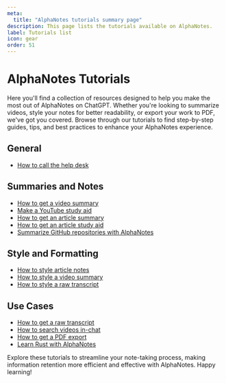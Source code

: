 ```yaml
---
meta:
  title: "AlphaNotes tutorials summary page"
description: This page lists the tutorials available on AlphaNotes.
label: Tutorials list
icon: gear
order: 51
---
```


# AlphaNotes Tutorials

Here you'll find a collection of resources designed to help you make the most out of AlphaNotes on ChatGPT. Whether you're looking to summarize videos, style your notes for better readability, or export your work to PDF, we've got you covered. Browse through our tutorials to find step-by-step guides, tips, and best practices to enhance your AlphaNotes experience.

## General

- [How to call the help desk](./help.md)

## Summaries and Notes

- [How to get a video summary](./summaries-and-notes/video-summary.md)
- [Make a YouTube study aid](./summaries-and-notes/notes.md)
- [How to get an article summary](./summaries-and-notes/summarize-articles.md)
- [How to get an article study aid](./summaries-and-notes/notes-articles.md)
- [Summarize GitHub repositories with AlphaNotes](./summaries-and-notes/github.md)

## Style and Formatting

- [How to style article notes](./style-and-formatting/style-articles.md)
- [How to style a video summary](./style-and-formatting/style-videos.md)
- [How to style a raw transcript](./style-and-formatting/style-transcripts.md)

## Use Cases

- [How to get a raw transcript](./use-cases/transcript.md)
- [How to search videos in-chat](./use-cases/search-videos.md)
- [How to get a PDF export](./use-cases/pdf.md)
- [Learn Rust with AlphaNotes](./use-cases/rust-example.md)

Explore these tutorials to streamline your note-taking process, making information retention more efficient and effective with AlphaNotes. Happy learning!
